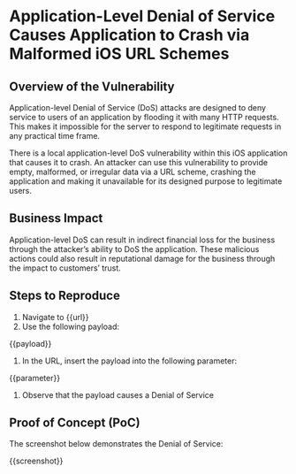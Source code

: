 # Application-Level Denial of Service Causes Application to Crash via Malformed iOS URL Schemes

## Overview of the Vulnerability

Application-level Denial of Service (DoS) attacks are designed to deny service to users of an application by flooding it with many HTTP requests. This makes it impossible for the server to respond to legitimate requests in any practical time frame.

There is a local application-level DoS vulnerability within this iOS application that causes it to crash. An attacker can use this vulnerability to provide empty, malformed, or irregular data via a URL scheme, crashing the application and making it unavailable for its designed purpose to legitimate users.

## Business Impact

Application-level DoS can result in indirect financial loss for the business through the attacker’s ability to DoS the application. These malicious actions could also result in reputational damage for the business through the impact to customers’ trust.

## Steps to Reproduce

1. Navigate to {{url}}
1. Use the following payload:

{{payload}}

1. In the URL, insert the payload into the following parameter:

{{parameter}}

1. Observe that the payload causes a Denial of Service

## Proof of Concept (PoC)

The screenshot below demonstrates the Denial of Service:

{{screenshot}}
